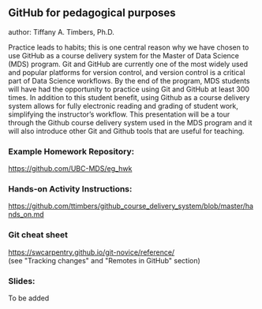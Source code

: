 ## GitHub for pedagogical purposes
author: Tiffany A. Timbers, Ph.D.

Practice leads to habits; this is one central reason why we have chosen to use
GitHub as a course delivery system for the Master of Data Science (MDS) program.
Git and GitHub are currently one of the most widely used and popular platforms
for version control, and version control is a critical part of Data Science
workflows. By the end of the program, MDS students will have had the opportunity
to practice using Git and GitHub at least 300 times. In addition to this student
benefit, using Github as a course delivery system allows for fully electronic
reading and grading of student work, simplifying the instructor’s workflow.
This presentation will be a tour through the Github course delivery system used
in the MDS program and it will also introduce other Git and Github tools that
are useful for teaching.

### Example Homework Repository:
https://github.com/UBC-MDS/eg_hwk

### Hands-on Activity Instructions:
https://github.com/ttimbers/github_course_delivery_system/blob/master/hands_on.md

### Git cheat sheet 
https://swcarpentry.github.io/git-novice/reference/</br>
(see "Tracking changes" and "Remotes in GitHub" section)

### Slides:
To be added
